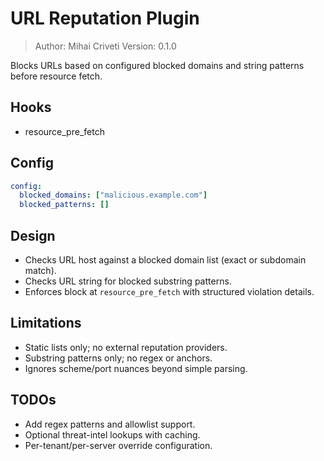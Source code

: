 # URL Reputation Plugin

> Author: Mihai Criveti
> Version: 0.1.0

Blocks URLs based on configured blocked domains and string patterns before resource fetch.

## Hooks
- resource_pre_fetch

## Config
```yaml
config:
  blocked_domains: ["malicious.example.com"]
  blocked_patterns: []
```

## Design
- Checks URL host against a blocked domain list (exact or subdomain match).
- Checks URL string for blocked substring patterns.
- Enforces block at `resource_pre_fetch` with structured violation details.

## Limitations
- Static lists only; no external reputation providers.
- Substring patterns only; no regex or anchors.
- Ignores scheme/port nuances beyond simple parsing.

## TODOs
- Add regex patterns and allowlist support.
- Optional threat-intel lookups with caching.
- Per-tenant/per-server override configuration.

